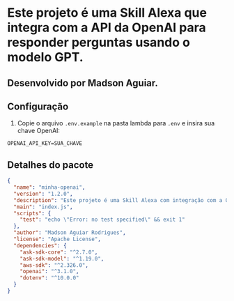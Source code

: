 # Este projeto é uma Skill Alexa que integra com a API da OpenAI para responder perguntas usando o modelo GPT. 

## Desenvolvido por Madson Aguiar.

## Configuração

1. Copie o arquivo `.env.example` na pasta lambda para `.env` e insira sua chave OpenAI:

```
OPENAI_API_KEY=SUA_CHAVE
```

## Detalhes do pacote

```json
{
  "name": "minha-openai",
  "version": "1.2.0",
  "description": "Este projeto é uma Skill Alexa com integração com a Open AI e Model GPT",
  "main": "index.js",
  "scripts": {
    "test": "echo \"Error: no test specified\" && exit 1"
  },
  "author": "Madson Aguiar Rodrigues",
  "license": "Apache License",
  "dependencies": {
    "ask-sdk-core": "^2.7.0",
    "ask-sdk-model": "^1.19.0",
    "aws-sdk": "^2.326.0",
    "openai": "^3.1.0",
    "dotenv": "^10.0.0"
  }
}
```

